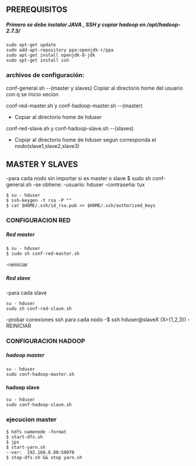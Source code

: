 ## PREREQUISITOS
##### Primero se debe instalar JAVA , SSH	y copiar hadoop en  /opt/hadoop-2.7.3/
```shell
sudo apt-get update
sudo add-apt-repository ppa:openjdk-r/ppa
sudo apt-get install openjdk-8-jdk
sudo apt-get install ssh
```
### archivos de configuración:
conf-general.sh --(master y slaves) <Enter>
Copiar al directorio home del usuario con q se inicio secion

conf-red-master.sh y conf-hadoop-master.sh --(master)
- Copiar al directorio home de hduser

conf-red-slave.sh  y conf-hadoop-slave.sh --(slaves)
- Copiar al directorio home de hduser segun corresponda el nodo(slave1,slave2,slave3)
## MASTER Y SLAVES
-para cada nodo sin importar si es master o slave
$ sudo sh conf-general.sh
-se obtiene:
-usuario: 		hduser
-contraseña:	tux
```shell
$ su - hduser
$ ssh-keygen -t rsa -P ""
$ cat $HOME/.ssh/id_rsa.pub >> $HOME/.ssh/authorized_keys
```
### CONFIGURACION RED
##### Red master
```shell
$ su - hduser
$ sudo sh conf-red-master.sh
```
-reiniciar
##### Red slave
-para cada slave
```shell
su - hduser
sudo sh conf-red-slave.sh
```
-probar conexiones ssh para cada nodo
-$ ssh hduser@slaveX  (X={1,2,3})
-REINICIAR
### CONFIGURACION HADOOP
##### hadoop master
```shell
su - hduser
sudo conf-hadoop-master.sh
```
#### hadoop slave
```shell
su - hduser
sudo conf-hadoop-slave.sh
```
### ejecucion master
```shell
$ hdfs namenode -format
$ start-dfs.sh
$ jps
$ start-yarn.sh
--ver: 	192.168.8.80:50070
$ stop-dfs.sh && stop yarn.sh
```
